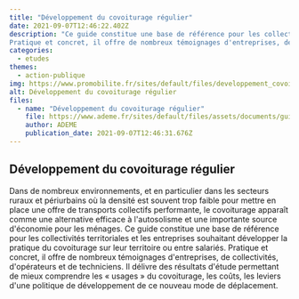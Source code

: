 ```yaml
---
title: "Développement du covoiturage régulier"
date: 2021-09-07T12:46:22.402Z
description: "Ce guide constitue une base de référence pour les collectivités territoriales et les entreprises souhaitant développer la pratique du covoiturage sur leur territoire ou entre salariés.
Pratique et concret, il offre de nombreux témoignages d'entreprises, de collectivités, d'opérateurs et de techniciens. Il délivre des résultats d'étude permettant de mieux comprendre les « usages » du covoiturage, les coûts, les leviers d'une politique de développement de ce nouveau mode de déplacement."
categories:
  - etudes
themes:
  - action-publique
img: https://www.promobilite.fr/sites/default/files/developpement_covoit_regulier_photo.jpg
alt: Développement du covoiturage régulier
files:
  - name: "Développement du covoiturage régulier"
    file: https://www.ademe.fr/sites/default/files/assets/documents/guide-covoiturage-8629.pdf
    author: ADEME
    publication_date: 2021-09-07T12:46:31.676Z
---
```



## Développement du covoiturage régulier

Dans de nombreux environnements, et en particulier dans les secteurs ruraux et périurbains où la densité est souvent trop faible pour mettre en place une offre de transports collectifs performante, le covoiturage apparaît comme une alternative efficace à l'autosolisme et une importante source d'économie pour les ménages.
Ce guide constitue une base de référence pour les collectivités territoriales et les entreprises souhaitant développer la pratique du covoiturage sur leur territoire ou entre salariés.
Pratique et concret, il offre de nombreux témoignages d'entreprises, de collectivités, d'opérateurs et de techniciens. Il délivre des résultats d'étude permettant de mieux comprendre les « usages » du covoiturage, les coûts, les leviers d'une politique de développement de ce nouveau mode de déplacement.
